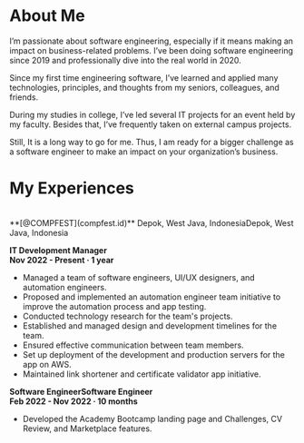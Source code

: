 # About Me

I’m passionate about software engineering, especially if it means making an impact on
business-related problems. I’ve been doing software engineering since 2019 and professionally
dive into the real world in 2020.

Since my first time engineering software, I’ve learned and applied many technologies, principles,
and thoughts from my seniors, colleagues, and friends.

During my studies in college, I’ve led several IT projects for an event held by my faculty. Besides
that, I’ve frequently taken on external campus projects.

Still, It is a long way to go for me. Thus, I am ready for a bigger challenge as a software engineer
to make an impact on your organization’s business.

# My Experiences 
<br/>  
**[@COMPFEST](compfest.id)**  
Depok, West Java, IndonesiaDepok, West Java, Indonesia

**IT Development Manager**  
**Nov 2022 - Present · 1 year**  
- Managed a team of software engineers, UI/UX designers, and automation engineers.
- Proposed and implemented an automation engineer team initiative to improve the automation process and app testing.
- Conducted technology research for the team's projects.
- Established and managed design and development timelines for the team.
- Ensured effective communication between team members.
- Set up deployment of the development and production servers for the app on AWS.
- Maintained link shortener and certificate validator app initiative.

**Software EngineerSoftware Engineer**  
**Feb 2022 - Nov 2022 · 10 months**  
- Developed the Academy Bootcamp landing page and Challenges, CV Review, and Marketplace features.
